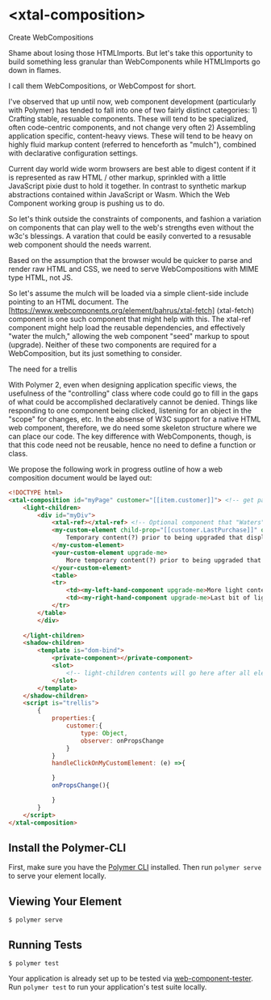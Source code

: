 # \<xtal-composition\>

Create WebCompositions

Shame about losing those HTMLImports. But let's take this opportunity to build something less granular than WebComponents while HTMLImports go down in flames.

I call them WebCompositions, or WebCompost for short.

I've observed that up until now, web component development (particularly with Polymer) has tended to fall into one of two fairly distinct categories:  1)  Crafting stable, resuable components.  These will tend to be specialized, often code-centric components, and not change very often 2) Assembling application specific, content-heavy views. These will tend to be heavy on highly fluid markup content (referred to henceforth as "mulch"), combined with declarative configuration settings.

Current day world wide worm browsers are best able to digest content if it is represented as raw HTML / other markup, sprinkled with a little JavaScript pixie dust to hold it together.  In contrast to synthetic markup abstractions contained within JavaScript or Wasm.  Which the Web Component working group is pushing us to do.

So let's think outside the constraints of components, and fashion a variation on components that can play well to the web's strengths even without the w3c's blessings.  A varation that could be easily converted to a resusable web component should the needs warrent.

Based on the assumption that the browser would be quicker to parse and render raw HTML and CSS, we need to serve WebCompositions with MIME type HTML, not JS.

So let's assume the mulch will be loaded via a simple client-side include pointing to an HTML document. The [https://www.webcomponents.org/element/bahrus/xtal-fetch] (xtal-fetch) component is one such component that might help with this.  The xtal-ref component might help load the reusable dependencies, and effectively "water the mulch," allowing the web component "seed" markup to spout (upgrade).  Neither of these two components are required for a WebComposition, but its just something to consider.


The need for a trellis

With Polymer 2, even when designing application specific views, the usefulness of the "controlling" class where code could go to fill in the gaps of what could be accomplished declaratively cannot be denied.  Things like responding to one component being clicked, listening for an object in the "scope" for changes, etc.  In the absense of W3C support for a native HTML web component, therefore, we do need some skeleton structure where we can place our code.  The key difference with WebComponents, though, is that this code need not be reusable, hence no need to define a function or class.

We propose the following work in progress outline of how a web composition document would be layed out:

```html
<!DOCTYPE html>
<xtal-composition id="myPage" customer="[[item.customer]]"> <!-- get passed properties from parent -->
    <light-children>
        <div id="myDiv"> 
            <xtal-ref></xtal-ref> <!-- Optional component that "Waters" the web components "seeds" marked with "upgrade-me" by adding references to the document.head as needed based on a mapping file.-->
            <my-custom-element child-prop="[[customer.LastPurchase]]" on-click="handleClickOnMyCustomElement" upgrade-me>
                Temporary content(?) prior to being upgraded that displays immediately
            </my-custom-element>
            <your-custom-element upgrade-me>
                More temporary content(?) prior to being upgraded that displays immediately
            </your-custom-element>
            <table>
            <tr>
                <td><my-left-hand-component upgrade-me>More light content</my-left-hand-component></td>
                <td><my-right-hand-component upgrade-me>Last bit of light content</my-right-hand-component></td>
            </tr>
        </table>
        </div>
        
    </light-children>
    <shadow-children>
        <template is="dom-bind">
            <private-component></private-component>
            <slot>
                <!-- light-children contents will go here after all elements are upgraded (maybe?) -->
            </slot>
        </template>
    </shadow-children>
    <script is="trellis">
        {
            properties:{
                customer:{
                    type: Object,
                    observer: onPropsChange
                }
            }
            handleClickOnMyCustomElement: (e) =>{

            }
            onPropsChange(){

            }
        }
    </script>
</xtal-composition>

```



## Install the Polymer-CLI

First, make sure you have the [Polymer CLI](https://www.npmjs.com/package/polymer-cli) installed. Then run `polymer serve` to serve your element locally.

## Viewing Your Element

```
$ polymer serve
```

## Running Tests

```
$ polymer test
```

Your application is already set up to be tested via [web-component-tester](https://github.com/Polymer/web-component-tester). Run `polymer test` to run your application's test suite locally.
